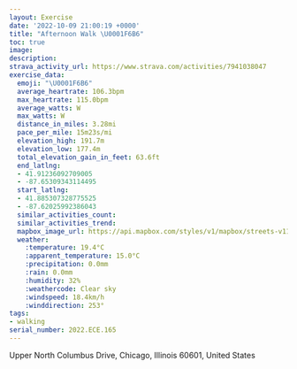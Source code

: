 ```yaml
---
layout: Exercise
date: '2022-10-09 21:00:19 +0000'
title: "Afternoon Walk \U0001F6B6"
toc: true
image:
description:
strava_activity_url: https://www.strava.com/activities/7941038047
exercise_data:
  emoji: "\U0001F6B6"
  average_heartrate: 106.3bpm
  max_heartrate: 115.0bpm
  average_watts: W
  max_watts: W
  distance_in_miles: 3.28mi
  pace_per_mile: 15m23s/mi
  elevation_high: 191.7m
  elevation_low: 177.4m
  total_elevation_gain_in_feet: 63.6ft
  end_latlng:
  - 41.91236092709005
  - -87.65309343114495
  start_latlng:
  - 41.885307328775525
  - -87.62025992386043
  similar_activities_count:
  similar_activities_trend:
  mapbox_image_url: https://api.mapbox.com/styles/v1/mapbox/streets-v11/static/path-5+787af2-1.0(qxs~F%7C%7DxuOAz%40Kp%40O%5CIFODY%40%5BCWGg%40UQEi%40Le%40Ne%40Hi%40B_A%3F_%40D%5DHEZAl%40MHwAi%40eBWi%40Ai%40XIJIPE%60%40Bt%40PvA%40%5CAVKTc%40%5CYXUj%40KHe%40H%7BDNKBWNMLIPG%5EEhAFdJEVWXSDu%40%40YDQHOXIBaAEkAAgLHkBD%7DBLMJCNBfCAl%40IVWPKD_OLoG%40%7DCBi%40DKBGHQp%40%3FvEEf%40KRQFg%40DaF%3Fi%40HQHOHMTATHxCBjIFrC%40lCVjACtCBhI%7D%40DQJkBjCs%40rA_%40%5CQTyAzB%7B%40hAuA%7CB%3FNACg%40h%40o%40~%40eFfIYn%40o%40~%40%7BAbCkAfB%7DBdDg%40bAa%40%5Cc%40j%40wBfD%7D%40zAkAhBSb%40m%40bAAfA),pin-s-s+e5b22e(-87.62351,41.88569),pin-s-f+89ae00(-87.65142999999998,41.911850000000044)/auto/800x800?access_token=pk.eyJ1Ijoiam9zaGJlY2ttYW4iLCJhIjoiY205eWR2aDd1MWZ6djJrbXc4a3M0bWZleiJ9.XiG9OWkNcZk2QzjJbxLB4A
  weather:
    :temperature: 19.4°C
    :apparent_temperature: 15.0°C
    :precipitation: 0.0mm
    :rain: 0.0mm
    :humidity: 32%
    :weathercode: Clear sky
    :windspeed: 18.4km/h
    :winddirection: 253°
tags:
- walking
serial_number: 2022.ECE.165
---
```

Upper North Columbus Drive, Chicago, Illinois 60601, United States

